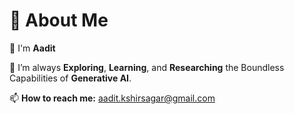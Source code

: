# 💫 About Me

👋 I'm **Aadit**  

🌟 I’m always **Exploring**, **Learning**, and **Researching** the Boundless Capabilities of **Generative AI**.  

📫 **How to reach me:**  aadit.kshirsagar@gmail.com
 
